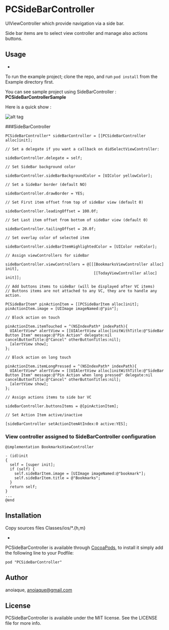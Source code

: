 # PCSideBarController

UIViewController which provide navigation via a side bar.

Side bar items are to select view controller and manage also actions buttons.

<!---

[![Version](http://cocoapod-badges.herokuapp.com/v/PCSideBarController/badge.png)](http://cocoadocs.org/docsets/PCSideBarController)
[![Platform](http://cocoapod-badges.herokuapp.com/p/PCSideBarController/badge.png)](http://cocoadocs.org/docsets/PCSideBarController)

-->
## Usage

-
To run the example project; clone the repo, and run `pod install` from the Example directory first.

You can see sample project using SideBarController : **PCSideBarControllerSample**

Here is a quick show :

![alt tag](https://raw.github.com/anoiaque/PCSideBarController/master/PCSideBarController-ScreenCast.gif)

###SideBarController

    PCSideBarController* sideBarController = [[PCSideBarController alloc]init];
    
    // Set a delegate if you want a callback on didSelectViewController:
    
    sideBarController.delegate = self;

    // Set SideBar background color
    
    sideBarController.sideBarBackgroundColor = [UIColor yellowColor];

    // Set a SideBar border (default NO)
    
    sideBarController.drawBorder = YES;

    // Set First item offset from top of sideBar view (default 0)
    
    sideBarController.leadingOffset = 100.0f;

    // Set Last item offset from bottom of sideBar view (default 0)
    
    sideBarController.tailingOffset = 20.0f;
    
    // Set overlay color of selected item
    
    sideBarController.sideBarItemHighlightedColor = [UIColor redColor];
    
    // Assign viewControllers for sideBar
    
    sideBarController.viewControllers = @[[[BookmarksViewController alloc] init],
                                           [[TodayViewController alloc] init]];
    
    // Add buttons items to sideBar (will be displayed after VC items)
    // Buttons items are not attached to any VC, they are to handle any action.
    
    PCSideBarItem* pinActionItem = [[PCSideBarItem alloc]init];
    pinActionItem.image = [UIImage imageNamed:@"pin"];
    
    // Block action on touch
    
    pinActionItem.itemTouched = ^(NSIndexPath* indexPath){
      UIAlertView* alertView = [[UIAlertView alloc]initWithTitle:@"SideBar Button Item" message:@"Pin Action" delegate:nil cancelButtonTitle:@"Cancel" otherButtonTitles:nil];
      [alertView show];
    };

    // Block action on long touch
    
    pinActionItem.itemLongPressed = ^(NSIndexPath* indexPath){
      UIAlertView* alertView = [[UIAlertView alloc]initWithTitle:@"SideBar Button Item" message:@"Pin Action when long pressed" delegate:nil cancelButtonTitle:@"Cancel" otherButtonTitles:nil];
      [alertView show];
    };

	// Assign actions items to side bar VC
	
    sideBarController.buttonsItems = @[pinActionItem];
    
    // Set Action Item active/inactive
    
    [sideBarController setActionItemAtIndex:0 active:YES];

### View controller assigned to SideBarController configuration

	@implementation BookmarksViewController

	- (id)init
	{
	  self = [super init];
	  if (self) {
	    self.sideBarItem.image = [UIImage imageNamed:@"bookmark"];
	    self.sideBarItem.title = @"Bookmarks";
	  }
	  return self;
	}
	...
	@end
## Installation

Copy sources files Classes/ios/*.{h,m}

-
PCSideBarController is available through [CocoaPods](http://cocoapods.org), to install
it simply add the following line to your Podfile:

    pod "PCSideBarController"


## Author

anoiaque, anoiaque@gmail.com

## License

PCSideBarController is available under the MIT license. See the LICENSE file for more info.

